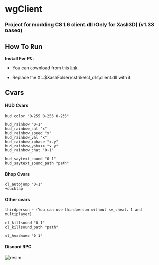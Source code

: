 # wgClient
### Project for modding CS 1.6 client.dll (Only for Xash3D) (v1.33 based)

## How To Run

**Install For PC**:

- You can download from this [link](https://github.com/whyGhosT/wgclient/releases/download/v0.7/client.dll).

- Replace the X:\..\$XashFolder\cstrike\cl_dlls\client.dll with it.

## Cvars
#### HUD Cvars
```
hud_color "0-255 0-255 0-255"

hud_rainbow "0-1"
hud_rainbow_sat "x"
hud_rainbow_speed "x"
hud_rainbow_val "x"
hud_rainbow_xphase "x.y"
hud_rainbow_yphase "x.y"
hud_rainbow_chat "0-1"

hud_saytext_sound "0-1"
hud_saytext_sound_path "path"
```
#### Bhop Cvars
```
cl_autojump "0-1"
+ducktap
```
#### Other cvars
```
thirdperson ~ (You can use thirdperson without sv_cheats 1 and multiplayer)

cl_killsound "0-1"
cl_killsound_path "path"

cl_headname "0-1"
```

#### Discord RPC
![resim](https://user-images.githubusercontent.com/81658277/187113567-ef44faf7-0bf9-48e3-8111-b7763f730f09.png)
